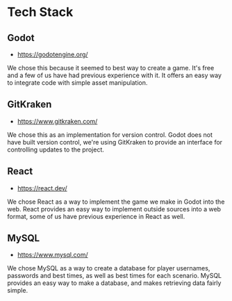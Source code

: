 # Tech Stack

## Godot
- https://godotengine.org/

We chose this because it seemed to best way to create a game. It's free and a few of us have had previous experience with it.
It offers an easy way to integrate code with simple asset manipulation.


## GitKraken
- https://www.gitkraken.com/

We chose this as an implementation for version control. Godot does not have built version control, we're using GitKraken to provide an interface for controlling updates to the project.


## React
- https://react.dev/

We chose React as a way to implement the game we make in Godot into the web. React provides an easy way to implement outside sources into a web format, some of us have previous experience in React as well.

## MySQL
- https://www.mysql.com/

We chose MySQL as a way to create a database for player usernames, passwords and best times, as well as best times for each scenario. MySQL provides an easy way to make a database, and makes retrieving data fairly simple.
